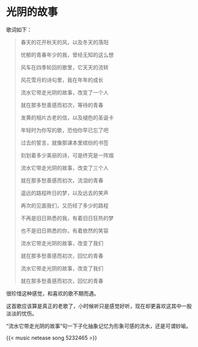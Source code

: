 # 光阴的故事


歌词如下：

> 春天的花开秋天的风，以及冬天的落阳
> 
> 忧郁的青春年少的我，曾经无知的这么想
> 
> 风车在四季轮回的歌里，它天天的流转
> 
> 风花雪月的诗句里，我在年年的成长
> 
> 流水它带走光阴的故事，改变了一个人
> 
> 就在那多愁善感而初次，等待的青春
> 
> 发黄的相片古老的信，以及褪色的圣诞卡
> 
> 年轻时为你写的歌，恐怕你早已忘了吧
> 
> 过去的誓言，就像那课本里缤纷的书签
> 
> 刻划着多少美丽的诗，可是终究是一阵烟
> 
> 流水它带走光阴的故事，改变了三个人
> 
> 就在那多愁善感而初次，流泪的青春
> 
> 遥远的路程昨日的梦，以及远去的笑声
> 
> 再次的见面我们，又历经了多少的路程
> 
> 不再是旧日熟悉的我，有着旧日狂热的梦
> 
> 也不是旧日熟悉的你，有着依然的笑容
> 
> 流水它带走光阴的故事，改变了我们
> 
> 就在那多愁善感而初次，回忆的青春
> 
> 流水它带走光阴的故事，改变了我们
> 
> 就在那多愁善感而初次，回忆的青春

很珍惜这种感觉，和喜欢的歌不期而遇。

这首歌应该算是真正的老歌了，小时候听只是感觉好听，现在却更喜欢这其中一股淡淡的忧伤。

“流水它带走光阴的故事”句一下子化抽象记忆为形象可感的流水，还是可谓妙喻。

{{< music netease song 5232465 >}}
